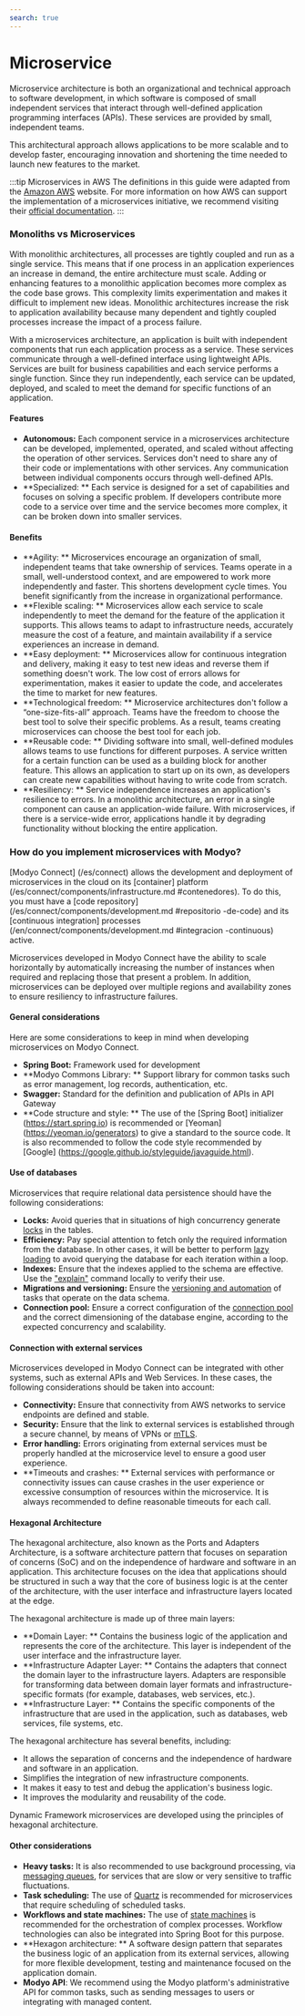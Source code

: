 ```yaml
---
search: true
---
```


# Microservice

Microservice architecture is both an organizational and technical approach to software development, in which software is composed of small independent services that interact through well-defined application programming interfaces (APIs). These services are provided by small, independent teams.

This architectural approach allows applications to be more scalable and to develop faster, encouraging innovation and shortening the time needed to launch new features to the market.

:::tip Microservices in AWS
The definitions in this guide were adapted from the [Amazon AWS](https://aws.amazon.com) website. For more information on how AWS can support the implementation of a microservices initiative, we recommend visiting their [official documentation](https://aws.amazon.com/microservices).
:::

### Monoliths vs Microservices

With monolithic architectures, all processes are tightly coupled and run as a single service. This means that if one process in an application experiences an increase in demand, the entire architecture must scale. Adding or enhancing features to a monolithic application becomes more complex as the code base grows. This complexity limits experimentation and makes it difficult to implement new ideas. Monolithic architectures increase the risk to application availability because many dependent and tightly coupled processes increase the impact of a process failure.

With a microservices architecture, an application is built with independent components that run each application process as a service. These services communicate through a well-defined interface using lightweight APIs. Services are built for business capabilities and each service performs a single function. Since they run independently, each service can be updated, deployed, and scaled to meet the demand for specific functions of an application.

#### Features

- **Autonomous:** Each component service in a microservices architecture can be developed, implemented, operated, and scaled without affecting the operation of other services. Services don't need to share any of their code or implementations with other services. Any communication between individual components occurs through well-defined APIs.
- **Specialized: ** Each service is designed for a set of capabilities and focuses on solving a specific problem. If developers contribute more code to a service over time and the service becomes more complex, it can be broken down into smaller services.

#### Benefits

- **Agility: ** Microservices encourage an organization of small, independent teams that take ownership of services. Teams operate in a small, well-understood context, and are empowered to work more independently and faster. This shortens development cycle times. You benefit significantly from the increase in organizational performance.
- **Flexible scaling: ** Microservices allow each service to scale independently to meet the demand for the feature of the application it supports. This allows teams to adapt to infrastructure needs, accurately measure the cost of a feature, and maintain availability if a service experiences an increase in demand.
- **Easy deployment: ** Microservices allow for continuous integration and delivery, making it easy to test new ideas and reverse them if something doesn't work. The low cost of errors allows for experimentation, makes it easier to update the code, and accelerates the time to market for new features.
- **Technological freedom: ** Microservice architectures don't follow a “one-size-fits-all” approach. Teams have the freedom to choose the best tool to solve their specific problems. As a result, teams creating microservices can choose the best tool for each job.
- **Reusable code: ** Dividing software into small, well-defined modules allows teams to use functions for different purposes. A service written for a certain function can be used as a building block for another feature. This allows an application to start up on its own, as developers can create new capabilities without having to write code from scratch.
- **Resiliency: ** Service independence increases an application's resilience to errors. In a monolithic architecture, an error in a single component can cause an application-wide failure. With microservices, if there is a service-wide error, applications handle it by degrading functionality without blocking the entire application.

### How do you implement microservices with Modyo?

[Modyo Connect] (/es/connect) allows the development and deployment of microservices in the cloud on its [container] platform (/es/connect/components/infrastructure.md #contenedores). To do this, you must have a [code repository] (/es/connect/components/development.md #repositorio -de-code) and its [continuous integration] processes (/en/connect/components/development.md #integracion -continuous) active.

Microservices developed in Modyo Connect have the ability to scale horizontally by automatically increasing the number of instances when required and replacing those that present a problem. In addition, microservices can be deployed over multiple regions and availability zones to ensure resiliency to infrastructure failures.

#### General considerations

Here are some considerations to keep in mind when developing microservices on Modyo Connect.

- **Spring Boot:** Framework used for development
- **Modyo Commons Library: ** Support library for common tasks such as error management, log records,
  authentication, etc.
- **Swagger:** Standard for the definition and publication of APIs in API Gateway
- **Code structure and style: ** The use of the [Spring Boot] initializer (https://start.spring.io) is recommended
  or [Yeoman] (https://yeoman.io/generators) to give a standard to the source code. It is also recommended to follow the
  code style recommended by [Google] (https://google.github.io/styleguide/javaguide.html).

#### Use of databases

Microservices that require relational data persistence should have the following considerations:

- **Locks:** Avoid queries that in situations of high concurrency generate [locks](https://www.baeldung.com/jpa-pessimistic-locking) in the tables.
- **Efficiency:** Pay special attention to fetch only the required information from the database. In other cases, it will be better to perform [lazy loading](https://www.baeldung.com/hibernate-lazy-eager-loading) to avoid querying the database for each iteration within a loop.
- **Indexes:** Ensure that the indexes applied to the schema are effective. Use the ["explain"](https://dev.mysql.com/doc/refman/8.0/en/using-explain.html) command locally to verify their use.
- **Migrations and versioning:** Ensure the [versioning and automation](https://flywaydb.org) of tasks that operate on the data schema.
- **Connection pool:** Ensure a correct configuration of the [connection pool](https://www.baeldung.com/java-connection-pooling) and the correct dimensioning of the database engine, according to the expected concurrency and scalability.

#### Connection with external services

Microservices developed in Modyo Connect can be integrated with other systems, such as external APIs and Web Services. In these cases, the following considerations should be taken into account:

- **Connectivity:** Ensure that connectivity from AWS networks to service endpoints are defined and stable.
- **Security:** Ensure that the link to external services is established through a secure channel, by means of VPNs or [mTLS](https://www.cloudflare.com/learning/access-management/what-is-mutual-tls/).
- **Error handling:** Errors originating from external services must be properly handled at the microservice level to ensure a good user experience.
- **Timeouts and crashes: ** External services with performance or connectivity issues can cause crashes in the user experience or excessive consumption of resources within the microservice. It is always recommended to define reasonable timeouts for each call.

#### Hexagonal Architecture
The hexagonal architecture, also known as the Ports and Adapters Architecture, is a software architecture pattern that focuses on separation of concerns (SoC) and on the independence of hardware and software in an application. This architecture focuses on the idea that applications should be structured in such a way that the core of business logic is at the center of the architecture, with the user interface and infrastructure layers located at the edge.

The hexagonal architecture is made up of three main layers:

- **Domain Layer: ** Contains the business logic of the application and represents the core of the architecture. This layer is independent of the user interface and the infrastructure layer.
- **Infrastructure Adapter Layer: ** Contains the adapters that connect the domain layer to the infrastructure layers. Adapters are responsible for transforming data between domain layer formats and infrastructure-specific formats (for example, databases, web services, etc.).
- **Infrastructure Layer: ** Contains the specific components of the infrastructure that are used in the application, such as databases, web services, file systems, etc.

The hexagonal architecture has several benefits, including:

- It allows the separation of concerns and the independence of hardware and software in an application.
- Simplifies the integration of new infrastructure components.
- It makes it easy to test and debug the application's business logic.
- It improves the modularity and reusability of the code.

Dynamic Framework microservices are developed using the principles of hexagonal architecture.


#### Other considerations

- **Heavy tasks:** It is also recommended to use background processing, via [messaging queues](../components/infrastructure.md#messaging-queues), for services that are slow or very sensitive to traffic fluctuations.
- **Task scheduling:** The use of [Quartz](https://www.baeldung.com/spring-quartz-schedule) is recommended for microservices that require scheduling of scheduled tasks.
- **Workflows and state machines:** The use of [state machines](https://www.baeldung.com/spring-state-machine) is recommended for the orchestration of complex processes. Workflow technologies can also be integrated into Spring Boot for this purpose.
- **Hexagon architecture: ** A software design pattern that separates the business logic of an application from its external services, allowing for more flexible development, testing and maintenance focused on the application domain.
- **Modyo API**: We recommend using the Modyo platform's administrative API for common tasks, such as sending messages to users or integrating with managed content.



